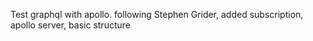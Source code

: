 Test graphql with apollo. following Stephen Grider, 
added subscription, 
apollo server, 
basic structure
